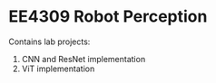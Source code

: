 # EE4309 Robot Perception

Contains lab projects:
1) CNN and ResNet implementation
2) ViT implementation
